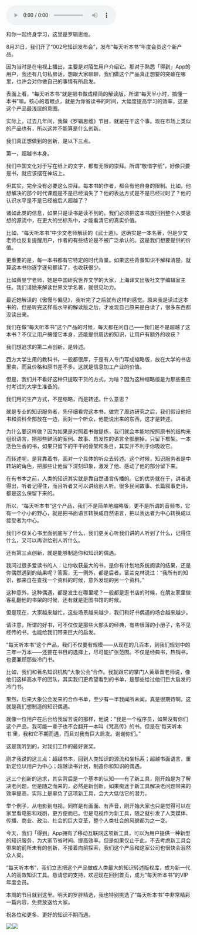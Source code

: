 <audio src="http://igetoss.cdn.igetget.com/mp3/201709/07/201709072151320405351537.mp3" controls="controls">您的浏览器不支持 audio 标签。</audio><p>和你一起终身学习，这里是罗辑思维。</p><p>8月31日，我们开了“002号知识发布会”，发布“每天听本书”年度会员这个新产品。</p><p>因为当时是在电视上播出，主要是对陌生用户介绍它。那对于熟悉「得到」App的用户，我还有几句私房话，想跟大家聊聊，我们做这个产品真正想要的突破在哪里，也许会对你做自己的事情有所启发。</p><p>表面上看，“每天听本书”就是把书做成精简的解读版，所谓“每天半小时，搞懂一本书”嘛。核心的着眼点，就是为你省读书的时间，大幅度提高学习的效率，这是这个产品最浅层的意图。</p><p>实际上，过去几年间，我做《罗辑思维》节目，就是在干这个事。现在市场上类似的产品也有，所以这并不能算是什么创新。</p><p>我们真正想做到的创新，是以下三点。</p><p>第一，超越书本身。</p><p>我们中国文化对于写在纸上的文字，都有无限的崇拜。所谓“敬惜字纸”，好像只要是书，就应该摆在神坛上。</p><p>但其实，完全没有必要这么崇拜。每本书的作者，都会有他自身的限制。比如，他想解决的那个时代课题是不是已经消失了？他的表达方式是不是已经过时了？他的认识水平是不是已经被后人超越了？</p><p>诸如此类的信息，如果只是读书是读不到的。我们必须把这本书放回到整个人类思想的源流中，在更大的坐标系中，才能看清它的真实价值。</p><p>比如，“每天听本书”中少文老师解读的《武士道》。这确实是一本名著，但是少文老师也反复提醒用户，作者的有些结论是不被广泛承认的。这是我们想要提供的价值。</p><p>更重要的是，每一本书都有它特定的时代背景。如果这些背景知识不解释清楚，就算这本书你逐字逐句都读了，也收获很少。</p><p>比如黄昱宁老师，她是中国研究世界文学的大家，上海译文出版社文学编辑室主任。我们请她来解读世界文学名著，就很见功力。</p><p>最近她解读的《傲慢与偏见》，我听完了之后就有这样的感觉。原来我是读过这本书的，但是听完这样高水平的解读版之后，才发现自己原来是白读了，很多东西都没读出来。</p><p>我们在做“每天听本书”这个产品的时候，每天都在问自己——我们是不是超越了这本书？不仅让用户搞懂它本身，还能提供周边的知识，让用户有额外的收获？</p><p>我们想追求的第二点创新，是转述。</p><p>西方大学生用的教科书，一般都很厚，于是有人专门写成缩略版，放在大学的书店里卖，而且价格和原书差不多。这就是信息加工产业的价值。</p><p>但是，我们并不看好这种只提取干货的方式，为啥？因为这种缩略版是为那些要应付考试的大学生准备的。</p><p>我们用的生产方式，不是缩略，而是转述。什么意思？</p><p>就是专业的知识服务者，先仔细看完这本书，做完了周边研究之后，我们假设他把书和资料全部放在一边，面对一个听众，他能说出来的东西，这才是转述。</p><p>为什么要这样做？因为如果是对照着书做提炼，我们就会本能地按照原书的结构来组织语言，把那些鲜活的案例、故事、启发性的语言全部删掉，只留下框架。一本活色生香的书，如果只留下的干干的骨架和条目，其实并不利于你吸收它。</p><p>而转述呢，是背靠着书，面对一个具体的听众去转述。这个时候，知识服务者是中转站的角色，把那些让他留下深刻印象，激发了他、感动了他的部分留下来。</p><p>在有书本之前，人类的知识其实就是靠自然语言传播的。它的优势就在于，讲者说得出，听者记得住，而且听者又可以讲给别人听。很多民间故事、长篇叙事史诗，都是这么保留下来的。</p><p>所以，“每天听本书”这个产品，我们不是简单地缩略版，更不是所谓的音频书，它有一个小小的野心，就是把书面语言转换成自然语言，把以表达者为中心转换成以接受者为中心。</p><p>我们不仅关心书里面到底写了什么，我们更关心听我们讲的人听到了什么，记得住什么，又可以再讲给别人听什么。</p><p>还有第三点创新，就是能够制造你和知识的偶遇。</p><p>我问过很多爱读书的人：让你收获最大的书，是你有计划地系统阅读的结果，还是你偶然遇到的结果呢？答案，无一例外，都是后者。富兰克林说过：“我所有的知识，都来自在查找一个资料的时候，意外发现的另一个资料。”</p><p>这种意外，这种偶遇，都是发生在哪里呢？一般都是逛书店的时候，在朋友家里做客乱翻他的书架的时候，还有就是逛图书馆的时候。</p><p>但是现在，大家越来越忙，这些场景越来越少，我们和好书偶遇的场合越来越少。</p><p>请注意，所谓的好书，可不仅仅是那些大部头的经典，有些很薄的小册子，名不见经传的书，也能给我们带来巨大的启发。</p><p>“每天听本书”这个产品，我们不仅要有规模——从现在的几百本，到我们规划中的三年一万本——还要在书目的选择上，尽可能扩张范围。不仅是经典书，热销书，也要兼顾那些冷门书。</p><p>比如，我们和著名知识机构“大象公会”合作。我就跟它的掌门人黄章晋老师说，像他们这样高水平的团队，其实我们更希望看到的书单，是那些给过他们巨大启发的冷门书。</p><p>果然，后来大象公会发来的合作书单，至少有一半我闻所未闻，真是很期待啊。这就是我们想制造的知识偶遇。</p><p>就像一位用户在后台给我留言说的那样，他说：“我是一个程序员，如果没有你们这个产品，我可能一辈子也不会翻开一本叫《梵高传》的书。但是在‘每天听本书’里，我和它不期而遇，而且对我有巨大启发。谢谢你们。”</p><p>这是我听到的，对我们工作的最好褒奖。</p><p>刚才我说的这三点：超越书本，回到人类知识的源流和坐标系；超越书面语言，重新定位以用户为中心；超越读书计划，制造你和知识的偶遇。</p><p>这三个创新的追求，其实背后是一个基本的认知——有了新工具，刚开始是为了解决老问题，但是随之而来的，必然是新创新。如果痴迷于新工具解决老问题带来的效率提高，实际上是辜负了这项新工具，会大大低估它的潜力。</p><p>举个例子，从电影到电视，同样是有画面、有声音，刚开始大家也只是觉得可以在家里看电影和戏剧，更方便而已。但是电视作为新工具，随之就引发了人类媒体、传播、商业、政治、社会的巨大变革，整个人类社会的风貌都为之一变。</p><p>今天，我们「得到」App拥有了移动互联网这项新工具，可以为用户提供一种新型的知识服务，为大家节省时间、提高效率。但是如果仅止于此，不去考虑新工具会带来的前所未有的创新，不接着向前探索，我们这个产品和这家公司也很快会泯然众人矣。</p><p>“每天听本书”，我们立志把这个产品做成人类最大的知识转述版权库，成为新一代人的高效知识工具。恳请您的支持，欢迎现在回到首页，成为“每天听本书”的VIP年度会员。</p><p>本周的节目就到这里。明天的罗胖精选，我也特别挑选了“每天听本书”中非常精彩一篇内容，免费放送给大家。</p><p>祝各位和更多、更好的知识不期而遇。</p><img src="https://piccdn.igetget.com/img/201709/07/201709072125590922123077.jpg" /><img src="https://piccdn.igetget.com/img/201709/07/201709072139416255223286.jpg" />